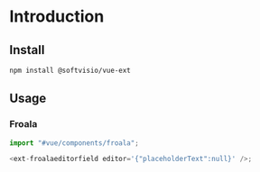 # Introduction

<!-- Tell about the project -->

## Install

```sh
npm install @softvisio/vue-ext
```

## Usage

<!-- Tell about how to use the project, give code examples -->

### Froala

```javascript
import "#vue/components/froala";

<ext-froalaeditorfield editor='{"placeholderText":null}' />;
```

